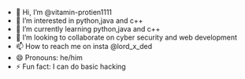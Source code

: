 - 👋 Hi, I’m @vitamin-protien1111
- 👀 I’m interested in python,java and c++
- 🌱 I’m currently learning python,java and c++
- 💞️ I’m looking to collaborate on cyber security and web development
- 📫 How to reach me on insta @lord_x_ded
- 😄 Pronouns: he/him
- ⚡ Fun fact: I can do basic hacking

<!---
vitamin-protien1111/vitamin-protien1111 is a ✨ special ✨ repository because its `README.md` (this file) appears on your GitHub profile.
You can click the Preview link to take a look at your changes.
--->
